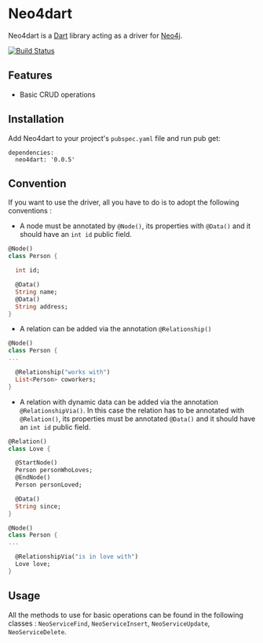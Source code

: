 Neo4dart
========

Neo4dart is a [Dart](https://www.dartlang.org) library acting as a driver for
[Neo4j](http://neo4j.com/).

[![Build Status](https://drone.io/github.com/mmaquevice/neo4dart/status.png)](https://drone.io/github.com/mmaquevice/neo4dart/latest)

## Features

* Basic CRUD operations

## Installation

Add Neo4dart to your project's `pubspec.yaml` file and run pub get:

    dependencies:
      neo4dart: '0.0.5'

## Convention

If you want to use the driver, all you have to do is to adopt the following conventions :

* A node must be annotated by `@Node()`, its properties with `@Data()` and it should have an `int id` public field.

```dart
@Node()
class Person {

  int id;

  @Data()
  String name;
  @Data()
  String address;
}
```

* A relation can be added via the annotation `@Relationship()`

```dart
@Node()
class Person {
...

  @Relationship("works with")
  List<Person> coworkers;
}
```

* A relation with dynamic data can be added via the annotation `@RelationshipVia()`. In this case the relation has to be annotated with `@Relation()`, its properties must be annotated `@Data()` and it should have an `int id` public field.

```dart
@Relation()
class Love {

  @StartNode()
  Person personWhoLoves;
  @EndNode()
  Person personLoved;

  @Data()
  String since;
}

@Node()
class Person {
...

  @RelationshipVia("is in love with")
  Love love;
}
```

## Usage

All the methods to use for basic operations can be found in the following classes : `NeoServiceFind`, `NeoServiceInsert`, `NeoServiceUpdate`, `NeoServiceDelete`.
